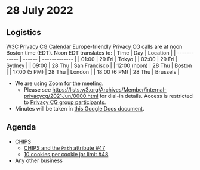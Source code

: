 # 28 July 2022
## Logistics
[W3C Privacy CG Calendar](https://www.w3.org/groups/cg/privacycg/calendar)
Europe-friendly Privacy CG calls are at noon Boston time (EDT). Noon EDT translates to:
| Time         | Day    | Location      |
| ------------ | ------ | ------------- |
| 01:00        | 29 Fri | Tokyo         |
| 02:00        | 29 Fri | Sydney        |
| 09:00        | 28 Thu | San Francisco |
| 12:00 (noon) | 28 Thu | Boston        |
| 17:00 (5 PM) | 28 Thu | London        |
| 18:00 (6 PM) | 28 Thu | Brussels      |
* We are using Zoom for the meeting.
    * Please see https://lists.w3.org/Archives/Member/internal-privacycg/2021Jun/0000.html for dial-in details. Access is restricted to [Privacy CG group participants](https://www.w3.org/community/privacycg/participants).
* Minutes will be taken in [this Google Docs document](https://docs.google.com/document/d/1DZEhS1UHJ1PKxt5ZwKmn5LZ4bo10UFyNXeLp2dUuzRM/edit#).

## Agenda
* [CHIPS](https://github.com/privacycg/CHIPS)
  * [CHIPS and the `Path` attribute #47](https://github.com/privacycg/CHIPS/issues/47)
  * [10 cookies per cookie jar limit #48](https://github.com/privacycg/CHIPS/issues/48)
* Any other business

